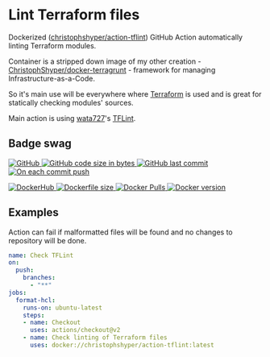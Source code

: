 # Lint Terraform files

Dockerized ([christophshyper/action-tflint](https://hub.docker.com/repository/docker/christophshyper/action-tflint)) GitHub Action automatically linting Terraform modules.

Container is a stripped down image of my other creation - [ChristophShyper/docker-terragrunt](https://github.com/ChristophShyper/docker-terragrunt) - framework for managing Infrastructure-as-a-Code.

So it's main use will be everywhere where [Terraform](https://github.com/hashicorp/terraform) is used and is great for statically checking modules' sources.

Main action is using [wata727](https://github.com/wata727)'s [TFLint](https://github.com/terraform-linters/tflint).

## Badge swag
[
![GitHub](https://img.shields.io/badge/github-ChristophShyper%2Faction--ftflint-brightgreen.svg?style=flat-square&logo=github)
![GitHub code size in bytes](https://img.shields.io/github/languages/code-size/christophshyper/action-tflint?color=brightgreen&label=Code%20size&style=flat-square&logo=github)
![GitHub last commit](https://img.shields.io/github/last-commit/christophshyper/action-tflint?color=brightgreen&label=Last%20commit&style=flat-square&logo=github)
![On each commit push](https://img.shields.io/github/workflow/status/christophshyper/action-tflint/On%20each%20commit%20push?color=brightgreen&label=Actions&logo=github&style=flat-square)
](https://github.com/christophshyper/action-tflint "shields.io")

[
![DockerHub](https://img.shields.io/badge/docker-christophshyper%2Faction--tflint-blue.svg?style=flat-square&logo=docker)
![Dockerfile size](https://img.shields.io/github/size/christophshyper/action-tflint/Dockerfile?label=Dockerfile&style=flat-square&logo=docker)
![Docker Pulls](https://img.shields.io/docker/pulls/christophshyper/action-tflint?color=blue&label=Pulls&logo=docker&style=flat-square)
![Docker version](https://img.shields.io/docker/v/christophshyper/action-tflint?color=blue&label=Version&logo=docker&style=flat-square)
](https://hub.docker.com/r/christophshyper/action-tflint "shields.io")


## Examples

Action can fail if malformatted files will be found and no changes to repository will be done.
```yaml
name: Check TFLint
on:
  push:
    branches:
      - "**"
jobs:
  format-hcl:
    runs-on: ubuntu-latest
    steps:
    - name: Checkout
      uses: actions/checkout@v2
    - name: Check linting of Terraform files
      uses: docker://christophshyper/action-tflint:latest
```
